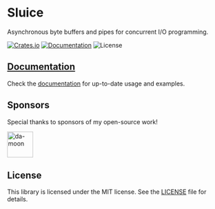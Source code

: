# Sluice

Asynchronous byte buffers and pipes for concurrent I/O programming.

[![Crates.io](https://img.shields.io/crates/v/sluice.svg)](https://crates.io/crates/sluice)
[![Documentation](https://docs.rs/sluice/badge.svg)](https://docs.rs/sluice)
![License](https://img.shields.io/badge/license-MIT-blue.svg)

## [Documentation]

Check the [documentation] for up-to-date usage and examples.

## Sponsors

Special thanks to sponsors of my open-source work!

<!-- sponsors --><a href="https://github.com/da-moon"><img src="https://github.com/da-moon.png" width="60px" alt="da-moon" /></a><!-- sponsors -->

## License

This library is licensed under the MIT license. See the [LICENSE](LICENSE) file for details.


[Documentation]: https://docs.rs/sluice
